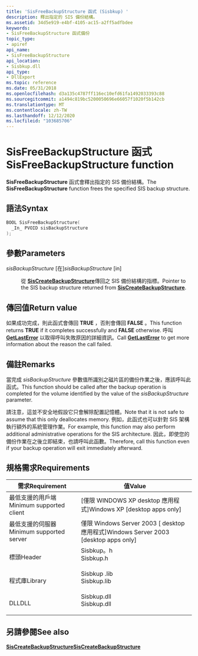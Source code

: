 ```yaml
---
title: 'SisFreeBackupStructure 函式 (Sisbkup) '
description: 釋出指定的 SIS 備份結構。
ms.assetid: 34d5e919-e4bf-4105-ac15-a2ff5adfbdee
keywords:
- SisFreeBackupStructure 函式備份
topic_type:
- apiref
api_name:
- SisFreeBackupStructure
api_location:
- Sisbkup.dll
api_type:
- DllExport
ms.topic: reference
ms.date: 05/31/2018
ms.openlocfilehash: d3a135c4787ff116ec10efd61fa1492033393c88
ms.sourcegitcommit: a1494c819bc5200050696e66057f1020f5b142cb
ms.translationtype: MT
ms.contentlocale: zh-TW
ms.lasthandoff: 12/12/2020
ms.locfileid: "103685706"
---
```

# <a name="sisfreebackupstructure-function"></a><span data-ttu-id="7f0ff-104">SisFreeBackupStructure 函式</span><span class="sxs-lookup"><span data-stu-id="7f0ff-104">SisFreeBackupStructure function</span></span>

<span data-ttu-id="7f0ff-105">**SisFreeBackupStructure** 函式會釋出指定的 SIS 備份結構。</span><span class="sxs-lookup"><span data-stu-id="7f0ff-105">The **SisFreeBackupStructure** function frees the specified SIS backup structure.</span></span>

## <a name="syntax"></a><span data-ttu-id="7f0ff-106">語法</span><span class="sxs-lookup"><span data-stu-id="7f0ff-106">Syntax</span></span>


```C++
BOOL SisFreeBackupStructure(
  _In_ PVOID sisBackupStructure
);
```



## <a name="parameters"></a><span data-ttu-id="7f0ff-107">參數</span><span class="sxs-lookup"><span data-stu-id="7f0ff-107">Parameters</span></span>

<dl> <dt>

<span data-ttu-id="7f0ff-108">*sisBackupStructure* \[在\]</span><span class="sxs-lookup"><span data-stu-id="7f0ff-108">*sisBackupStructure* \[in\]</span></span>
</dt> <dd>

<span data-ttu-id="7f0ff-109">從 [**SisCreateBackupStructure**](siscreatebackupstructure.md)傳回之 SIS 備份結構的指標。</span><span class="sxs-lookup"><span data-stu-id="7f0ff-109">Pointer to the SIS backup structure returned from [**SisCreateBackupStructure**](siscreatebackupstructure.md).</span></span>

</dd> </dl>

## <a name="return-value"></a><span data-ttu-id="7f0ff-110">傳回值</span><span class="sxs-lookup"><span data-stu-id="7f0ff-110">Return value</span></span>

<span data-ttu-id="7f0ff-111">如果成功完成，則此函式會傳回 **TRUE** ，否則會傳回 **FALSE** 。</span><span class="sxs-lookup"><span data-stu-id="7f0ff-111">This function returns **TRUE** if it completes successfully and **FALSE** otherwise.</span></span> <span data-ttu-id="7f0ff-112">呼叫 [**GetLastError**](/windows/desktop/api/errhandlingapi/nf-errhandlingapi-getlasterror) 以取得呼叫失敗原因的詳細資訊。</span><span class="sxs-lookup"><span data-stu-id="7f0ff-112">Call [**GetLastError**](/windows/desktop/api/errhandlingapi/nf-errhandlingapi-getlasterror) to get more information about the reason the call failed.</span></span>

## <a name="remarks"></a><span data-ttu-id="7f0ff-113">備註</span><span class="sxs-lookup"><span data-stu-id="7f0ff-113">Remarks</span></span>

<span data-ttu-id="7f0ff-114">當完成 *sisBackupStructure* 參數值所識別之磁片區的備份作業之後，應該呼叫此函式。</span><span class="sxs-lookup"><span data-stu-id="7f0ff-114">This function should be called after the backup operation is completed for the volume identified by the value of the *sisBackupStructure* parameter.</span></span>

<span data-ttu-id="7f0ff-115">請注意，這並不安全地假設它只會解除配置記憶體。</span><span class="sxs-lookup"><span data-stu-id="7f0ff-115">Note that it is not safe to assume that this only deallocates memory.</span></span> <span data-ttu-id="7f0ff-116">例如，此函式也可以針對 SIS 架構執行額外的系統管理作業。</span><span class="sxs-lookup"><span data-stu-id="7f0ff-116">For example, this function may also perform additional administrative operations for the SIS architecture.</span></span> <span data-ttu-id="7f0ff-117">因此，即使您的備份作業在之後立即結束，也請呼叫此函數。</span><span class="sxs-lookup"><span data-stu-id="7f0ff-117">Therefore, call this function even if your backup operation will exit immediately afterward.</span></span>

## <a name="requirements"></a><span data-ttu-id="7f0ff-118">規格需求</span><span class="sxs-lookup"><span data-stu-id="7f0ff-118">Requirements</span></span>



| <span data-ttu-id="7f0ff-119">需求</span><span class="sxs-lookup"><span data-stu-id="7f0ff-119">Requirement</span></span> | <span data-ttu-id="7f0ff-120">值</span><span class="sxs-lookup"><span data-stu-id="7f0ff-120">Value</span></span> |
|-------------------------------------|----------------------------------------------------------------------------------------|
| <span data-ttu-id="7f0ff-121">最低支援的用戶端</span><span class="sxs-lookup"><span data-stu-id="7f0ff-121">Minimum supported client</span></span><br/> | <span data-ttu-id="7f0ff-122">\[僅限 WINDOWS XP desktop 應用程式\]</span><span class="sxs-lookup"><span data-stu-id="7f0ff-122">Windows XP \[desktop apps only\]</span></span><br/>                                            |
| <span data-ttu-id="7f0ff-123">最低支援的伺服器</span><span class="sxs-lookup"><span data-stu-id="7f0ff-123">Minimum supported server</span></span><br/> | <span data-ttu-id="7f0ff-124">僅限 Windows Server 2003 \[ desktop 應用程式\]</span><span class="sxs-lookup"><span data-stu-id="7f0ff-124">Windows Server 2003 \[desktop apps only\]</span></span><br/>                                   |
| <span data-ttu-id="7f0ff-125">標頭</span><span class="sxs-lookup"><span data-stu-id="7f0ff-125">Header</span></span><br/>                   | <dl> <span data-ttu-id="7f0ff-126"><dt>Sisbkup。h</dt></span><span class="sxs-lookup"><span data-stu-id="7f0ff-126"><dt>Sisbkup.h</dt></span></span> </dl>   |
| <span data-ttu-id="7f0ff-127">程式庫</span><span class="sxs-lookup"><span data-stu-id="7f0ff-127">Library</span></span><br/>                  | <dl> <span data-ttu-id="7f0ff-128"><dt>Sisbkup .lib</dt></span><span class="sxs-lookup"><span data-stu-id="7f0ff-128"><dt>Sisbkup.lib</dt></span></span> </dl> |
| <span data-ttu-id="7f0ff-129">DLL</span><span class="sxs-lookup"><span data-stu-id="7f0ff-129">DLL</span></span><br/>                      | <dl> <span data-ttu-id="7f0ff-130"><dt>Sisbkup.dll</dt></span><span class="sxs-lookup"><span data-stu-id="7f0ff-130"><dt>Sisbkup.dll</dt></span></span> </dl> |



## <a name="see-also"></a><span data-ttu-id="7f0ff-131">另請參閱</span><span class="sxs-lookup"><span data-stu-id="7f0ff-131">See also</span></span>

<dl> <dt>

[<span data-ttu-id="7f0ff-132">**SisCreateBackupStructure**</span><span class="sxs-lookup"><span data-stu-id="7f0ff-132">**SisCreateBackupStructure**</span></span>](siscreatebackupstructure.md)
</dt> </dl>

 

